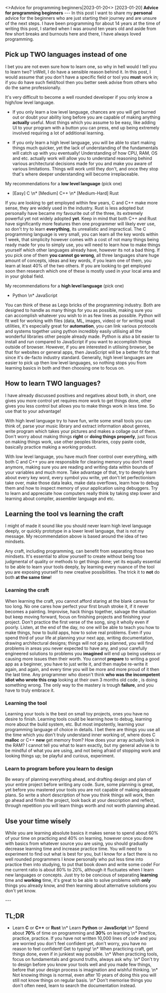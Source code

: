 <<TAG>>Advice for programming beginners|2023-01-20<<TAG>>
[2023-01-20] **Advice for programming beginners**
\---
In this post I want to share my **personal** advice for the beginners who are just 
starting their journey and are unsure of the next steps. I have been programming 
for about 14 years at the time of writing this post, I started when I was around ten 
years old and aside from few short breaks and burnouts here and there, I have always loved programming. 


## Pick up TWO languages instead of one
I bet you are not even sure how to learn one, so why in hell would I tell you to learn two? 
\nWell, I do have a sensible reason behind it. In this post, I would assume that you don't 
have a specific field or tool you **must** work in; if you do have such field/tool then you 
better seek advise from others who do the same professionally.


It's very difficult to become a well rounded developer if you only know a high/low level language. 

* If you only learn a low level language, chances are you will get burned out or doubt your ability 
long before you are capable of making anything __actually__ useful. Most things which you assume to be easy, like 
adding UI to your program with a button you can press, end up being extremely involved requiring a lot of additional 
learning.

* If you only learn a high level language, you will be able to start making things much quicker, yet 
the lack of understanding of the fundamentals will catch up with you eventually! Understanding of how CPU, RAM, 
OS and etc. actually work will allow you to understand reasoning behind various architectural decisions made for you and 
make you aware of various limitations. Things will work until they don't, and once they stop that's where deeper 
understanding will become irreplaceable. 


My recommendations for a **low level language** (pick one)

* [Easy] C
\n* [Medium] C++
\n* [Medium-Hard] Rust

If you are looking to get employed within few years, C and C++ make more sense, they are widely used in the industry. 
Rust is less adopted but personally have became my favourite out of the three, its extremely powerful yet not widely 
adopted __yet__. Keep in mind that both C++ and Rust have significantly more features then one programmer will likely 
ever use, so don't try to learn **everything**, its unrealistic and impractical. The C programming language is very 
small, you can learn all the key words within 1 week, that simplicity however comes with a cost of not many things being 
ready made for you to simply use, you will need to learn how to make things yourself which other languages already have, 
however its not a bad thing. If you pick one of them **you cannot go wrong**, all three languages share huge amount of 
concepts, ideas and key words, if you learn one of them, you learn at least 40% of the two others. If you are looking to 
get employed soon then research which one of these is mostly used in your local area and in your global field.


My recommendations for a **high level language** (pick one)

* Python
\n* JavaScript

You can think of these as Lego bricks of the programming industry. Both are designed to handle as many things for 
you as possible, making sure you can accomplish whatever you wish to in as few lines as possible. Python will fit well 
for working with files (data, ML, images, video) or for writing small utilities, it's especially great for **automation**, you can link various 
protocols and systems together using python incredibly easily utilising all the wonderful libraries other people already 
made. Python is also a bit easier to install and run compared to JavaScript if you want to accomplish things outside of 
browser. However, if you are interested in utilising browser, be that for websites or general apps, then JavaScript will 
be a better fit for that since it's de-facto industry standard. Generally, high level languages are easier to pick up then low 
level languages, so nothing stops you from learning basics in both and then choosing one to focus on.


## How to learn TWO languages?

I have already discussed positives and negatives about both, in short, one gives you more control yet requires more work 
to get things done, other gives you less control but allows you to make things work in less time. So use that to your advantage! 

With high level language try to have fun, write some small tools you can think of, parse 
your music library and extract information about genres, write program which takes your pictures and makes a collage out 
of them. Don't worry about making things **right** or **doing things properly**, just focus on making things work, use 
other peoples libraries, copy paste code, basically practice making a working product. 

With low level language, you have much finer control over everything, with both C and C++ you are responsible for clearing 
memory you don't need anymore, making sure you are reading and writing data within bounds of your variables and much 
more. Take advantage of that, try to deeply learn about every key word, every symbol you write, yet don't let 
perfectionism take over, make those data leaks, make data overflows, learn how to debug them and how to inspect memory 
of your application using debuggers. Try to learn and appreciate how computers really think by taking step lower and 
learning about compiler, assembler language and etc. 


## Learning the **tool** vs learning the **craft**

I might of made it sound like you should never learn high level language deeply, or quickly prototype in a lower level 
language, that is not my message. My recommendation above is based around the idea of two mindsets.

Any craft, including programming, can benefit from separating those two mindsets. It's essential to allow yourself to 
create without being too judgmental of quality or methods to get things done; yet its equally essential to be able to 
learn your tools deeply, by learning every nuance of the tool you are exposing yourself to new creative possibilities.
The trick it to **not** do both **at the same time**!

### Learning the craft

When learning the craft, you cannot afford staring at the blank canvas for too long. No one cares how perfect your first 
brush stroke it, if it never becomes a painting. Improvise, hack things together, salvage the situation but keep moving 
forward, focus on finishing projects and finishing your project. Don't practice the first verse of the song, sing it wholly 
even if poorly. Listen, at the end of the day, no one will be able to teach you how to make things, how to build apps, 
how to solve real problems. Even if you spend third of your life at planning your next app, writing documentation, 
drawing architectural designs; things will not go as planned, you will find problems in areas you never expected to have 
any, and your carefully engineered solutions to problems you __imagined__ will end up being useless or causing more 
issues then their worth. You cannot **prepare** to writing a good app as a beginner, you have to just write it, and then 
maybe re-write it again, and again, and every time you will be more and more proud of it then the last time. Any 
programmer who doesn't think **__who was the incompetent idiot who wrote this crap__** looking at their own 3 months old code
, is doing something wrong. The only way to the mastery is trough **failure**, and you have to truly embrace it. 

### Learning the tool

Learning your tools is the best on small toy projects, ones you have no desire to finish. Learning tools could be 
learning how to debug, learning more about the build system, etc. But most impotently, learning your programming 
language of choice in details. I bet there are things you use all the time which you don't truly understand inner 
working of, where does C __malloc__ or C++ __new__ get memory from? How does your array actually look in the RAM? 
I cannot tell you what to learn exactly, but my general advise is to be mindful of what you are using, and not being 
afraid of stopping work and looking things up; be playful and curious, experiment. 

### Learn to program before you learn to design

Be weary of planning everything ahead, and drafting design and plan of your entire project before writing any code. 
Sure, some planning is great, yet before you mastered your tools you are not capable of making adequate plans. So write 
a short description of how you think things will work, then go ahead and finish the project, look back at your 
description and reflect, through repetition you will learn things worth and not worth planning ahead. 


## Use your time wisely

While you are learning absolute basics it makes sense to spend about 60% of your time on practicing and 40% on learning, 
however once you done with basics from whatever source you are using, you should gradually decrease learning time and 
increase practice time. You will need to experiment to find out what is best for you, but I know for a fact there is 
no well rounded programmers I know personally who put less time into practice then into studying, to put that book down 
and write some code! For me current ratio is about 80% to 20%, although it fluctuates when I learn new languages or 
concepts. Just try to be concious of separating __learning__ time and __working__ time, it's great to be able to solve 
problems with __only__ things you already know, and then learning about alternative solutions you don't yet know.

\---
## TL;DR

* Learn **C** or **C++** or **Rust**
\n* Learn **Python** or **JavaScript**
\n* Spend about **70%** of time on programming and **30%** on learning
\n* Practice, practice, practice. If you have not written 10,000 lines of code and you are worried you don't feel
confident yet, don't worry, you have no reason to feel confident! Get to typing!
\n* When practicing craft, get things done, even if in junkiest way possible.
\n* When practicing tools, focus on fundamentals and ground truths, always ask why.
\n* Don't try to design before you know your tools well and you made few things, before that your design process is
imagination and wishful thinking.
\n* Not knowing things is normal, even after 10 years of doing this you will still not know things on regular basis.
\n* Don't memorise things you don't often need, learn to search the documentation instead.
